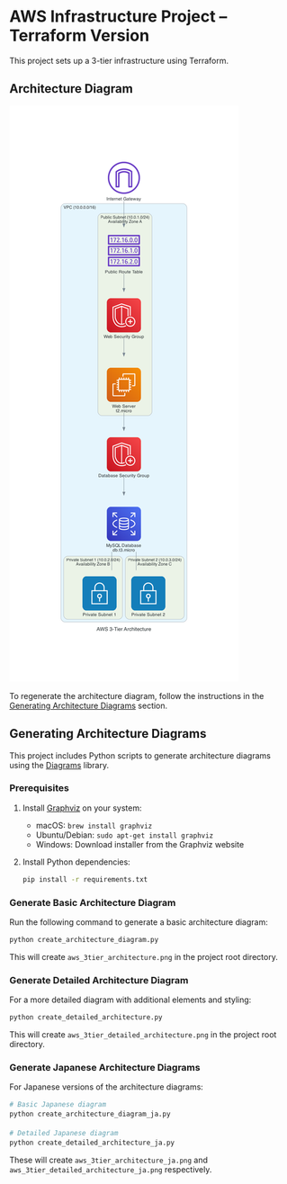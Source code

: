 # AWS Infrastructure Project – Terraform Version

This project sets up a 3-tier infrastructure using Terraform.

## Architecture Diagram

![AWS 3-Tier Architecture](./aws_3tier_architecture.png)

To regenerate the architecture diagram, follow the instructions in the [Generating Architecture Diagrams](#generating-architecture-diagrams) section.

## Generating Architecture Diagrams

This project includes Python scripts to generate architecture diagrams using the [Diagrams](https://diagrams.mingrammer.com/) library.

### Prerequisites

1. Install [Graphviz](https://graphviz.org/download/) on your system:
   - macOS: `brew install graphviz`
   - Ubuntu/Debian: `sudo apt-get install graphviz`
   - Windows: Download installer from the Graphviz website

2. Install Python dependencies:
   ```bash
   pip install -r requirements.txt
   ```

### Generate Basic Architecture Diagram

Run the following command to generate a basic architecture diagram:

```bash
python create_architecture_diagram.py
```

This will create `aws_3tier_architecture.png` in the project root directory.

### Generate Detailed Architecture Diagram

For a more detailed diagram with additional elements and styling:

```bash
python create_detailed_architecture.py
```

This will create `aws_3tier_detailed_architecture.png` in the project root directory.

### Generate Japanese Architecture Diagrams

For Japanese versions of the architecture diagrams:

```bash
# Basic Japanese diagram
python create_architecture_diagram_ja.py

# Detailed Japanese diagram
python create_detailed_architecture_ja.py
```

These will create `aws_3tier_architecture_ja.png` and `aws_3tier_detailed_architecture_ja.png` respectively.